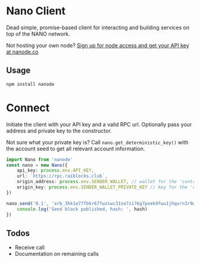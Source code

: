# Nano Client

Dead simple, promise-based client for interacting and building services on top of the NANO network.

Not hosting your own node? [Sign up for node access and get your API key at nanode.co](https://nanode.co/node-api) 

## Usage

`npm install nanode`

# Connect
Initiate the client with your API key and a valid RPC url. Optionally pass your address and private key to the constructor.

Not sure what your private key is? Call `nano.get_deterministic_key()` with the account seed to get all relevant account information.

```typescript
import Nano from 'nanode'
const nano = new Nano({
    api_key: process.env.API_KEY,
    url: `https://rpc.raiblocks.club`,
    origin_address: process.env.SENDER_WALLET, // wallet for the 'controlling' account
    origin_key: process.env.SENDER_WALLET_PRIVATE_KEY // key for the 'controlling' account
})

nano.send('0.1', 'xrb_3hk1e77fbkr67fwzswc31so7zi76g7poek9fwu1jhqxrn3r9wiohwt5hi4p1').then((hash) => {
    console.log('Send block published, hash: ', hash)
})
```

## Todos
  - Receive call
  - Documentation on remaining calls
